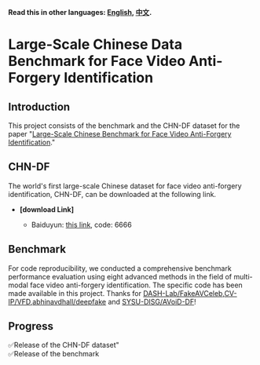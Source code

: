 **Read this in other languages: [English](README.md), [中文](README_zh.md).**
# Large-Scale Chinese Data Benchmark for Face Video Anti-Forgery Identification
## Introduction
This project consists of the benchmark and the CHN-DF dataset for the paper "[Large-Scale Chinese Benchmark for Face Video Anti-Forgery Identification](https://chinaxiv.org/abs/202401.00241)."
## CHN-DF
The world's first large-scale Chinese dataset for face video anti-forgery identification, CHN-DF, can be downloaded at the following link.
   - **[download Link]**
     
     - Baiduyun: [this link](https://pan.baidu.com/s/1DqKtDQBw20dd9Ry1gzkTXg), code: 6666
## Benchmark
For code reproducibility, we conducted a comprehensive benchmark performance evaluation using eight advanced methods in the field of multi-modal face video anti-forgery identification. The specific code has been made available in this project.
Thanks for [DASH-Lab/FakeAVCeleb](https://github.com/DASH-Lab/FakeAVCeleb),[CV-IP/VFD](https://github.com/CV-IP/VFD),[abhinavdhall/deepfake](https://github.com/abhinavdhall/deepfake) and [SYSU-DISG/AVoiD-DF](https://github.com/SYSU-DISG/AVoiD-DF)!
## Progress

<div>✅Release of the CHN-DF dataset"</div>
<div>✅Release of the benchmark</div>


